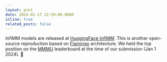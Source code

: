 ```yaml
---
layout: post
date: 2024-01-17 22:59:00-0800
inline: true
related_posts: false
---
```


InfiMM models are released at [HuggingFace InfiMM](https://huggingface.co/Infi-MM). This is another open-source reproduction based on [Flamingo](https://arxiv.org/abs/2204.14198) architecture. We held the top position on the [MMMU](https://mmmu-benchmark.github.io/#leaderboard) leaderboard at the time of our submission (Jan 1 2024). :rocket:

